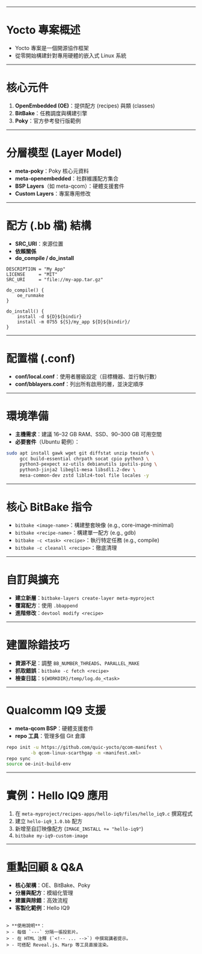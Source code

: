 
---
# Yocto 專案概述

- Yocto 專案是一個開源協作框架  
- 從零開始構建針對專用硬體的嵌入式 Linux 系統  

<!--
演示重點：
介紹 Yocto 的定位與價值，強調它並非簡化版桌面 Linux，而是可為特定硬體量身定制的完整解決方案。
-->

---
# 核心元件

1. **OpenEmbedded (OE)**：提供配方 (recipes) 與類 (classes)  
2. **BitBake**：任務調度與構建引擎  
3. **Poky**：官方參考發行版範例  

<!--
演示重點：
說明 OE 作為元資料框架，BitBake 的調度角色，以及 Poky 如何作為可運行的範例系統。
-->
---
# 分層模型 (Layer Model)

- **meta-poky**：Poky 核心元資料  
- **meta-openembedded**：社群維護配方集合  
- **BSP Layers**（如 meta-qcom）：硬體支援套件  
- **Custom Layers**：專案專用修改  

<!--
演示重點：
強調分層的好處：模組化、易於維護與升級；建議自有修改集中在獨立層中。
-->
---
# 配方 (.bb 檔) 結構

- **SRC_URI**：來源位置  
- **依賴關係**  
- **do_compile / do_install**  

```bitbake
DESCRIPTION = "My App"
LICENSE     = "MIT"
SRC_URI     = "file://my-app.tar.gz"

do_compile() {
    oe_runmake
}

do_install() {
    install -d ${D}${bindir}
    install -m 0755 ${S}/my_app ${D}${bindir}/
}
````

<!--
演示重點：
逐步拆解配方內容：來源抓取、編譯步驟、安裝路徑；示範最簡單的 `.bb` 範例。
-->

---

# 配置檔 (.conf)

* **conf/local.conf**：使用者層級設定（目標機器、並行執行數）
* **conf/bblayers.conf**：列出所有啟用的層，並決定順序

<!--
演示重點：
說明 local.conf 如何調整效能與目標，bblayers.conf 如何管理元資料來源與優先順序。
-->

---

# 環境準備

* **主機需求**：建議 16–32 GB RAM、SSD、90–300 GB 可用空間
* **必要套件**（Ubuntu 範例）：

```bash
sudo apt install gawk wget git diffstat unzip texinfo \
     gcc build-essential chrpath socat cpio python3 \
     python3-pexpect xz-utils debianutils iputils-ping \
     python3-jinja2 libegl1-mesa libsdl1.2-dev \
     mesa-common-dev zstd liblz4-tool file locales -y
```


<!--
演示重點：
強調硬體規格對構建效率的影響，以及安裝必要套件的方法。
-->

---

# 核心 BitBake 指令

* `bitbake <image-name>`：構建整套映像 (e.g., core-image-minimal)
* `bitbake <recipe-name>`：構建單一配方 (e.g., gdb)
* `bitbake -c <task> <recipe>`：執行特定任務 (e.g., compile)
* `bitbake -c cleanall <recipe>`：徹底清理

<!--
演示重點：
示範常用命令與參數，並介紹 `bitbake -e` 查詢環境變數的實用技巧。
-->

---

# 自訂與擴充

* **建立新層**：`bitbake-layers create-layer meta-myproject`
* **覆寫配方**：使用 `.bbappend`
* **進階修改**：`devtool modify <recipe>`

<!--
演示重點：
展示如何不改動原配方就加入補丁 (.bbappend)，以及 devtool 的工作流程。
-->

---

# 建置除錯技巧

* **資源不足**：調整 `BB_NUMBER_THREADS`、`PARALLEL_MAKE`
* **抓取錯誤**：`bitbake -c fetch <recipe>`
* **檢查日誌**：`${WORKDIR}/temp/log.do_<task>`

<!--
演示重點：
提供常見錯誤排查方法，教導如何快速定位並解決構建中斷問題。
-->

---

# Qualcomm IQ9 支援

* **meta-qcom BSP**：硬體支援套件
* **repo 工具**：管理多個 Git 倉庫

```bash
repo init -u https://github.com/quic-yocto/qcom-manifest \
         -b qcom-linux-scarthgap -m <manifest.xml>
repo sync
source oe-init-build-env
```

<!--
演示重點：
說明 Qualcomm BSP 的初始化流程，並強調 manifest 檔的重要性與同步步驟。
-->

---

# 實例：Hello IQ9 應用

1. 在 `meta-myproject/recipes-apps/hello-iq9/files/hello_iq9.c` 撰寫程式
2. 建立 `hello-iq9_1.0.bb` 配方
3. 新增至自訂映像配方 (`IMAGE_INSTALL += "hello-iq9"`)
4. `bitbake my-iq9-custom-image`

<!--
演示重點：
透過簡易「Hello World」示例，展現從程式撰寫到映像建置的全流程。
-->

---

# 重點回顧 & Q\&A

* **核心架構**：OE、BitBake、Poky
* **分層與配方**：模組化管理
* **建置與除錯**：高效流程
* **客製化範例**：Hello IQ9

<!--
演示重點：
快速回顧全場重點，並開放聽眾提問。
-->

```

> **使用說明**：  
> - 每個 `---` 分隔一張投影片。  
> - 在 HTML 注釋 (`<!-- ... -->`) 中撰寫講者提示。  
> - 可搭配 Reveal.js、Marp 等工具直接渲染。

